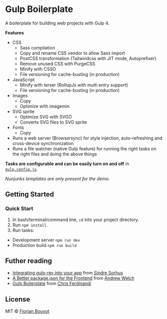 # Gulp Boilerplate

A boilerplate for building web projects with Gulp 4.

**Features**

* CSS
  * Sass compilation
  * Copy and rename CSS vendor to allow Sass import 
  * PostCSS transformation (Tailwindcss with JIT mode, Autoprefixer)
  * Remove unused CSS with PurgeCSS
  * Minify with CSSO
  * File versioning for cache-busting (in production)
* JavaScript
  * Minify with terser (RollupJs with multi entry support)
  * File versioning for cache-busting (in production)
* Images
  * Copy
  * Optimize with imagemin
* SVG sprite
  * Optimize SVG with SVGO
  * Converts SVG files to SVG sprite
* Fonts
  * Copy
* Runs a web server (Browsersync) for style injection, auto-refreshing and cross-device synchronization
* Runs a file watcher (native Gulp feature) for running the right tasks on the right files and doing the above things

**Tasks are configurable and can be easily turn on and off** in [`gulp.config.js`](https://github.com/florianbouvot/gulp-boilerplate/blob/main/gulp.config.js).

*Nunjunks templates are only present for the demo.*

## Getting Started

### Quick Start

1. In bash/terminal/command line, `cd` into your project directory.
2. Run `npm install`.
3. Run tasks:
  * Development server `npm run dev`
  * Production build `npm run build`

## Futher reading

* [Integrating gulp-rev into your app](https://github.com/sindresorhus/gulp-rev/blob/master/integration.md) from [Sindre Sorhus](https://sindresorhus.com)
* [A Better package.json for the Frontend](https://nystudio107.com/blog/a-better-package-json-for-the-frontend) from [Andrew Welch](https://nystudio107.com)
* [Gulp Boilerplate](https://github.com/cferdinandi/gulp-boilerplate) from [Chris Ferdinandi](https://gomakethings.com)

## License

MIT © [Florian Bouvot](https://github.com/florianbouvot)
